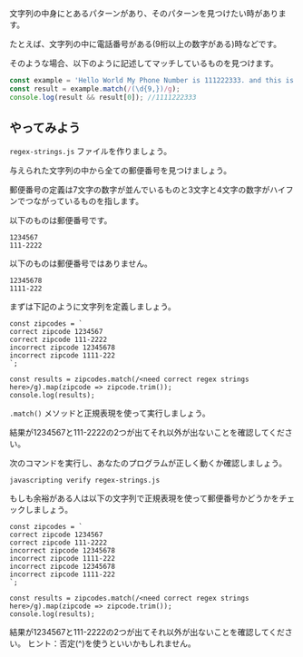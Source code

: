 文字列の中身にとあるパターンがあり、そのパターンを見つけたい時があります。

たとえば、文字列の中に電話番号がある(9桁以上の数字がある)時などです。

そのような場合、以下のように記述してマッチしているものを見つけます。

```js
const example = 'Hello World My Phone Number is 111222333. and this is my zip-code 1112222';
const result = example.match(/(\d{9,})/g);
console.log(result && result[0]); //1111222333
```

## やってみよう

`regex-strings.js` ファイルを作りましょう。

与えられた文字列の中から全ての郵便番号を見つけましょう。

郵便番号の定義は7文字の数字が並んでいるものと3文字と4文字の数字がハイフンでつながっているものを指します。

以下のものは郵便番号です。

```
1234567
111-2222
```

以下のものは郵便番号ではありません。

```
12345678
1111-222
```

まずは下記のように文字列を定義しましょう。

```
const zipcodes = `
correct zipcode 1234567
correct zipcode 111-2222
incorrect zipcode 12345678
incorrect zipcode 1111-222
`;

const results = zipcodes.match(/<need correct regex strings here>/g).map(zipcode => zipcode.trim());
console.log(results);
```

`.match()` メソッドと正規表現を使って実行しましょう。

結果が1234567と111-2222の2つが出てそれ以外が出ないことを確認してください。

次のコマンドを実行し、あなたのプログラムが正しく動くか確認しましょう。

`javascripting verify regex-strings.js`

もしも余裕がある人は以下の文字列で正規表現を使って郵便番号かどうかをチェックしましょう。

```
const zipcodes = `
correct zipcode 1234567
correct zipcode 111-2222
incorrect zipcode 12345678
incorrect zipcode 1111-222
incorrect zipcode 12345678
incorrect zipcode 1111-222
`;

const results = zipcodes.match(/<need correct regex strings here>/g).map(zipcode => zipcode.trim());
console.log(results);
```

結果が1234567と111-2222の2つが出てそれ以外が出ないことを確認してください。
ヒント：否定(^)を使うといいかもしれません。

